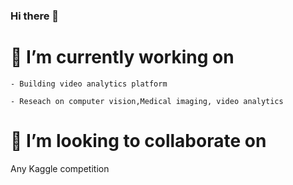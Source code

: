 ### Hi there 👋


# 🔭 I’m currently working on

    - Building video analytics platform
    
    - Reseach on computer vision,Medical imaging, video analytics

# 👯 I’m looking to collaborate on 

   Any Kaggle competition


